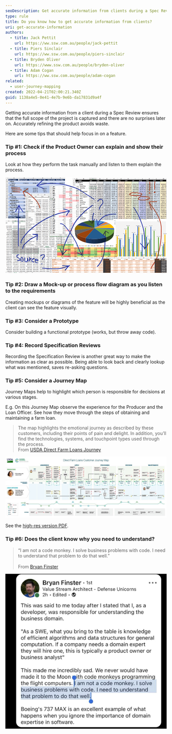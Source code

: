 ```yaml
---
seoDescription: Get accurate information from clients during a Spec Review by understanding their process, creating mockups or diagrams, considering prototypes, recording reviews, and using Journey Maps to highlight key decisions.
type: rule
title: Do you know how to get accurate information from clients?
uri: get-accurate-information
authors:
  - title: Jack Pettit
    url: https://ww.ssw.com.au/people/jack-pettit
  - title: Piers Sinclair
    url: https://ww.ssw.com.au/people/piers-sinclair
  - title: Bryden Oliver
    url: https://www.ssw.com.au/people/bryden-oliver
  - title: Adam Cogan
    url: https://ww.ssw.com.au/people/adam-cogan
related:
  - user-journey-mapping
created: 2022-04-21T02:00:21.340Z
guid: 1138a4e5-0e41-4e7b-9e6b-da17831d9a4f
---
```


Getting accurate information from a client during a Spec Review ensures that the full scope of the project is captured and there are no surprises later on. Accurately refining the product avoids waste.

<!--endintro-->

Here are some tips that should help focus in on a feature.

### Tip #1: Check if the Product Owner can explain and show their process

Look at how they perform the task manually and listen to them explain the process.

![Figure: Look at the manual process in this complicated Excel. If the process has never been done before, do it in Excel first](ComplexSpreadsheet.png)

### Tip #2: Draw a Mock-up or process flow diagram as you listen to the requirements

Creating mockups or diagrams of the feature will be highly beneficial as the client can see the feature visually.

### Tip #3: Consider a Prototype

Consider building a functional prototype (works, but throw away code).

### Tip #4: Record Specification Reviews

Recording the Specification Review is another great way to make the information as clear as possible. Being able to look back and clearly lookup what was mentioned, saves re-asking questions.

### Tip #5: Consider a Journey Map

Journey Maps help to highlight which person is responsible for decisions at various stages.

E.g. On this Journey Map observe the experience for the Producer and the Loan Officer. See how they move through the steps of obtaining and maintaining a farm loan.

> The map highlights the emotional journey as described by these customers, including their points of pain and delight. In addition, you’ll find the technologies, systems, and touchpoint types used through the process.\
>  From [USDA Direct Farm Loans Journey](https://coe.gsa.gov/coe/farm-loans/index.html#journeymap)

![Figure: A Journey Map for 2 stakeholders](usda-journey-map.jpg)

See the [high-res version PDF](Direct-Farm-Loans-Journey-Map.pdf).

### Tip #6: Does the client know why you need to understand?

> “I am not a code monkey. I solve business problems with code. I need to understand that problem to do that well.”\
> \
>  From [Bryan Finster](https://www.linkedin.com/posts/reneschulte_developer-softwareengineering-engineering-activity-6922838921693294592-pNRg/)

![Source: Bryan Finster on LinkedIn](1650533417256.jpeg)
